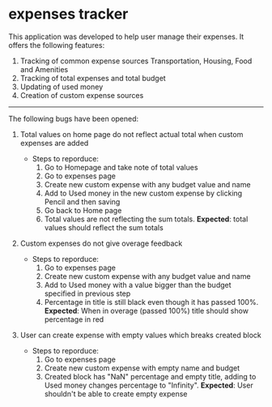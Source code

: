 # expenses tracker

This application was developed to help user manage their expenses. It offers the following features:

1. Tracking of common expense sources Transportation, Housing, Food and Amenities
2. Tracking of total expenses and total budget
3. Updating of used money
4. Creation of custom expense sources

<hr>

The following bugs have been opened:

1. Total values on home page do not reflect actual total when custom expenses are added

   - Steps to reporduce:
     1. Go to Homepage and take note of total values
     2. Go to expenses page
     3. Create new custom expense with any budget value and name
     4. Add to Used money in the new custom expense by clicking Pencil and then saving
     5. Go back to Home page
     6. Total values are not reflecting the sum totals. **Expected**: total values should reflect the sum totals

2. Custom expenses do not give overage feedback

   - Steps to reporduce:
     1. Go to expenses page
     2. Create new custom expense with any budget value and name
     3. Add to Used money with a value bigger than the budget specified in previous step
     4. Percentage in title is still black even though it has passed 100%. **Expected**: When in overage (passed 100%) title should show percentage in red

3. User can create expense with empty values which breaks created block
   - Steps to reporduce:
     1. Go to expenses page
     2. Create new custom expense with empty name and budget
     3. Created block has "NaN" percentage and empty title, adding to Used money changes percentage to "Infinity". **Expected**: User shouldn't be able to create empty expense
